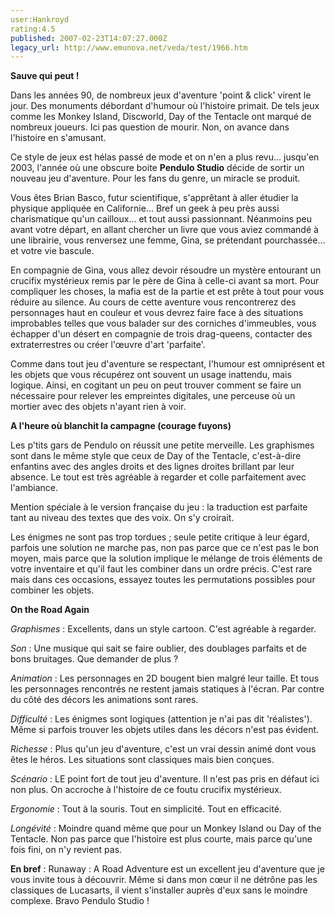 ```yaml
---
user:Hankroyd
rating:4.5
published: 2007-02-23T14:07:27.000Z
legacy_url: http://www.emunova.net/veda/test/1966.htm
---
```

**Sauve qui peut !**  

  

Dans les années 90, de nombreux jeux d'aventure 'point & click' virent le jour. Des monuments débordant d'humour où l'histoire primait. De tels jeux comme les Monkey Island, Discworld, Day of the Tentacle ont marqué de nombreux joueurs. Ici pas question de mourir. Non, on avance dans l'histoire en s'amusant.  

  

Ce style de jeux est hélas passé de mode et on n'en a plus revu... jusqu'en 2003, l'année où une obscure boite **Pendulo Studio** décide de sortir un nouveau jeu d'aventure. Pour les fans du genre, un miracle se produit.  

  

Vous êtes Brian Basco, futur scientifique, s'apprêtant à aller étudier la physique appliquée en Californie... Bref un geek à peu près aussi charismatique qu'un cailloux... et tout aussi passionnant. Néanmoins peu avant votre départ, en allant chercher un livre que vous aviez commandé à une librairie, vous renversez une femme, Gina, se prétendant pourchassée... et votre vie bascule.  

  

En compagnie de Gina, vous allez devoir résoudre un mystère entourant un crucifix mystérieux remis par le père de Gina à celle-ci avant sa mort. Pour compliquer les choses, la mafia est de la partie et est prête à tout pour vous réduire au silence. Au cours de cette aventure vous rencontrerez des personnages haut en couleur et vous devrez faire face à des situations improbables telles que vous balader sur des corniches d'immeubles, vous échapper d'un désert en compagnie de trois drag-queens, contacter des extraterrestres ou créer l'œuvre d'art 'parfaite'.  

  

Comme dans tout jeu d'aventure se respectant, l'humour est omniprésent et les objets que vous récupérez ont souvent un usage inattendu, mais logique. Ainsi, en cogitant un peu on peut trouver comment se faire un nécessaire pour relever les empreintes digitales, une perceuse où un mortier avec des objets n'ayant rien à voir.  

  

  

**A l'heure où blanchit la campagne (courage fuyons)**  

  

Les p'tits gars de Pendulo on réussit une petite merveille. Les graphismes sont dans le même style que ceux de Day of the Tentacle, c'est-à-dire enfantins avec des angles droits et des lignes droites brillant par leur absence. Le tout est très agréable à regarder et colle parfaitement avec l'ambiance.  

  

Mention spéciale à le version française du jeu : la traduction est parfaite tant au niveau des textes que des voix. On s'y croirait.  

  

Les énigmes ne sont pas trop tordues ; seule petite critique à leur égard, parfois une solution ne marche pas, non pas parce que ce n'est pas le bon moyen, mais parce que la solution implique le mélange de trois éléments de votre inventaire et qu'il faut les combiner dans un ordre précis. C'est rare mais dans ces occasions, essayez toutes les permutations possibles pour combiner les objets.  

  

  

**On the Road Again**  

  

_Graphismes_ : Excellents, dans un style cartoon. C'est agréable à regarder.  

  

_Son_ : Une musique qui sait se faire oublier, des doublages parfaits et de bons bruitages. Que demander de plus ?  

  

_Animation_ : Les personnages en 2D bougent bien malgré leur taille. Et tous les personnages rencontrés ne restent jamais statiques à l'écran. Par contre du côté des décors les animations sont rares.  

  

_Difficulté_ : Les énigmes sont logiques (attention je n'ai pas dit 'réalistes'). Même si parfois trouver les objets utiles dans les décors n'est pas évident.  

  

_Richesse_ : Plus qu'un jeu d'aventure, c'est un vrai dessin animé dont vous êtes le héros. Les situations sont classiques mais bien conçues.  

  

_Scénario_ : LE point fort de tout jeu d'aventure. Il n'est pas pris en défaut ici non plus. On accroche à l'histoire de ce foutu crucifix mystérieux.  

  

_Ergonomie_ : Tout à la souris. Tout en simplicité. Tout en efficacité.  

  

_Longévité_ : Moindre quand même que pour un Monkey Island ou Day of the Tentacle. Non pas parce que l'histoire est plus courte, mais parce qu'une fois fini, on n'y revient pas.  

  

**En bref** : Runaway : A Road Adventure est un excellent jeu d'aventure que je vous invite tous à découvrir. Même si dans mon cœur il ne détrône pas les classiques de Lucasarts, il vient s'installer auprès d'eux sans le moindre complexe. Bravo Pendulo Studio !